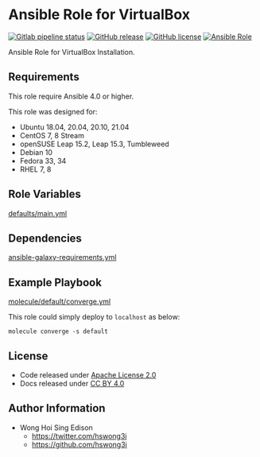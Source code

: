 # Ansible Role for VirtualBox

[![Gitlab pipeline status](https://img.shields.io/gitlab/pipeline/alvistack/ansible-role-virtualbox/master)](https://gitlab.com/alvistack/ansible-role-virtualbox/-/pipelines)
[![GitHub release](https://img.shields.io/github/release/alvistack/ansible-role-virtualbox.svg)](https://github.com/alvistack/ansible-role-virtualbox/releases)
[![GitHub license](https://img.shields.io/github/license/alvistack/ansible-role-virtualbox.svg)](https://github.com/alvistack/ansible-role-virtualbox/blob/master/LICENSE)
[![Ansible Role](https://img.shields.io/badge/galaxy-alvistack.virtualbox-blue.svg)](https://galaxy.ansible.com/alvistack/virtualbox)

Ansible Role for VirtualBox Installation.

## Requirements

This role require Ansible 4.0 or higher.

This role was designed for:

  - Ubuntu 18.04, 20.04, 20.10, 21.04
  - CentOS 7, 8 Stream
  - openSUSE Leap 15.2, Leap 15.3, Tumbleweed
  - Debian 10
  - Fedora 33, 34
  - RHEL 7, 8

## Role Variables

[defaults/main.yml](defaults/main.yml)

## Dependencies

[ansible-galaxy-requirements.yml](ansible-galaxy-requirements.yml)

## Example Playbook

[molecule/default/converge.yml](molecule/default/converge.yml)

This role could simply deploy to `localhost` as below:

    molecule converge -s default

## License

  - Code released under [Apache License 2.0](LICENSE)
  - Docs released under [CC BY 4.0](http://creativecommons.org/licenses/by/4.0/)

## Author Information

  - Wong Hoi Sing Edison
      - <https://twitter.com/hswong3i>
      - <https://github.com/hswong3i>
